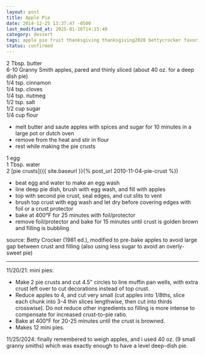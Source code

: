 ```yaml
---
layout: post
title: Apple Pie
date: 2014-12-25 13:37:47 -0500
last_modified_at: 2025-01-16T14:15:40
category: dessert
tags: apple pie fruit thanksgiving thanksgiving2020 bettycrocker favorite basic
status: confirmed
---
```

2 Tbsp. butter  
6-10 Granny Smith apples, pared and thinly sliced (about 40 oz. for a deep dish pie)  
1/4 tsp. cinnamon  
1/4 tsp. cloves  
1/4 tsp. nutmeg  
1/2 tsp. salt  
1/2 cup sugar  
1/4 cup flour  
* melt butter and saute apples with spices and sugar for 10 minutes in a large pot
  or dutch oven
* remove from the heat and stir in flour
* rest while making the pie crusts

1 egg  
1 Tbsp. water  
2 [pie crusts]({{ site.baseurl }}{% post_url 2010-11-04-pie-crust %})  
* beat egg and water to make an egg wash
* line deep pie dish, brush with egg wash, and fill with apples
* top with second pie crust, seal edges, and cut slits to vent
* brush top crust with egg wash and let dry before covering edges with foil or a
  crust protector
* bake at 400°F for 25 minutes with foil/protector
* remove foil/protector and bake for 15 minutes until crust is golden brown and
  filling is bubbling

source: Betty Crocker (1981 ed.), modified to pre-bake apples to avoid large gap
between crust and filling (also using less sugar to avoid an overly-sweet pie)

---

11/20/21: mini pies:
* Make 2 pie crusts and cut 4.5" circles to line muffin pan wells, with extra crust
  left over to cut decorations instead of top crust.
* Reduce apples to 4, and cut very small (cut apples into 1/8ths, slice each chunk
  into 3-4 thin slices lengthwise, then cut into thirds crosswise). Do not reduce
  other ingredients so filling is more intense to compensate for increased
  crust-to-pie ratio.
* Bake at 400°F for 20-25 minutes until the crust is browned.
* Makes 12 mini pies.

11/25/2024: finally remembered to weigh apples, and i used 40 oz. (9 small granny smiths) which
was exactly enough to have a level deep-dish pie.
